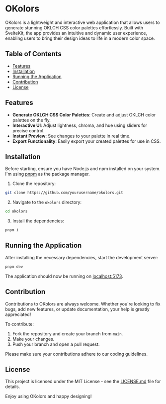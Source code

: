 # OKolors

OKolors is a lightweight and interactive web application that allows users to generate stunning OKLCH CSS color palettes effortlessly. Built with SvelteKit, the app provides an intuitive and dynamic user experience, enabling users to bring their design ideas to life in a modern color space.

## Table of Contents

- [Features](#features)
- [Installation](#installation)
- [Running the Application](#running-the-application)
- [Contribution](#contribution)
- [License](#license)

## Features

- **Generate OKLCH CSS Color Palettes**: Create and adjust OKLCH color palettes on the fly.
- **Interactive UI**: Adjust lightness, chroma, and hue using sliders for precise control.
- **Instant Preview**: See changes to your palette in real time.
- **Export Functionality**: Easily export your created palettes for use in CSS.

## Installation

Before starting, ensure you have Node.js and npm installed on your system. I'm using [pnpm](https://pnpm.io/) as the package manager.

1. Clone the repository:
```bash
git clone https://github.com/yourusername/okolors.git
```
2. Navigate to the `okolors` directory:
```bash
cd okolors
```
3. Install the dependencies:
```bash
pnpm i
```

## Running the Application

After installing the necessary dependencies, start the development server:

```bash
pnpm dev
```

The application should now be running on [localhost:5173](http://localhost:5173).

## Contribution

Contributions to OKolors are always welcome. Whether you're looking to fix bugs, add new features, or update documentation, your help is greatly appreciated!

To contribute:

1. Fork the repository and create your branch from `main`.
2. Make your changes.
3. Push your branch and open a pull request.

Please make sure your contributions adhere to our coding guidelines.

## License

This project is licensed under the MIT License - see the [LICENSE.md](LICENSE.md) file for details.

Enjoy using OKolors and happy designing!
